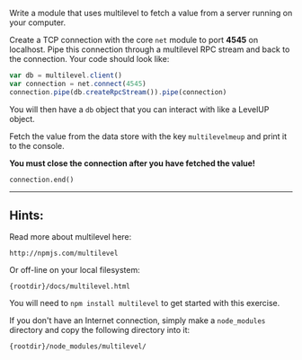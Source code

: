 Write a module that uses multilevel to fetch a value from a server
running on your computer.

Create a TCP connection with the core `net` module to port **4545**
on localhost. Pipe this connection through a multilevel RPC stream and
back to the connection. Your code should look like:

```javascript
var db = multilevel.client()
var connection = net.connect(4545)
connection.pipe(db.createRpcStream()).pipe(connection)
```

You will then have a `db` object that you can interact with like a
LevelUP object.

Fetch the value from the data store with the key `multilevelmeup`
and print it to the console.

**You must close the connection after you have fetched the value!**

    connection.end()

---

## Hints:

Read more about multilevel here:

    http://npmjs.com/multilevel

Or off-line on your local filesystem:

    {rootdir}/docs/multilevel.html

You will need to `npm install multilevel` to get started with this
exercise.

If you don't have an Internet connection, simply make a `node_modules`
directory and copy the following directory into it:

    {rootdir}/node_modules/multilevel/
